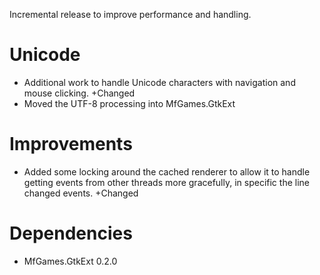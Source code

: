 Incremental release to improve performance and handling.

# Unicode

- Additional work to handle Unicode characters with navigation and mouse clicking. +Changed
- Moved the UTF-8 processing into MfGames.GtkExt

# Improvements

- Added some locking around the cached renderer to allow it to handle getting events from other threads more gracefully, in specific the line changed events. +Changed

# Dependencies

- MfGames.GtkExt 0.2.0
